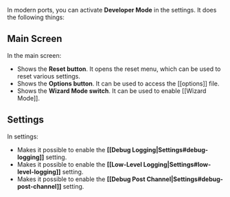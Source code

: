 In modern ports, you can activate **Developer Mode** in the settings. It does the following things:

## Main Screen

In the main screen:

- Shows the **Reset button**. It opens the reset menu, which can be used to reset various settings.
- Shows the **Options button**. It can be used to access the [[options]] file.
- Shows the **Wizard Mode switch**. It can be used to enable [[Wizard Mode]].

## Settings

In settings:

- Makes it possible to enable the **[[Debug Logging|Settings#debug-logging]]** setting.
- Makes it possible to enable the **[[Low-Level Logging|Settings#low-level-logging]]** setting.
- Makes it possible to enable the **[[Debug Post Channel|Settings#debug-post-channel]]** setting.
